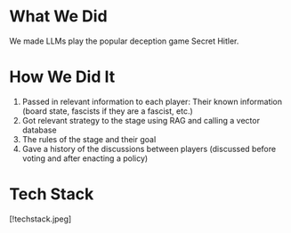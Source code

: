 # What We Did
We made LLMs play the popular deception game Secret Hitler.

# How We Did It
1. Passed in relevant information to each player: Their known information (board state, fascists if they are a fascist, etc.)
2. Got relevant strategy to the stage using RAG and calling a vector database
3. The rules of the stage and their goal
4. Gave a history of the discussions between players (discussed before voting and after enacting a policy)

# Tech Stack
[!techstack.jpeg]
